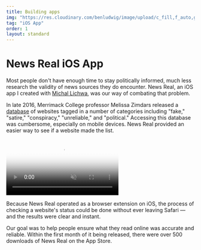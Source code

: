 ```yaml
---
title: Building apps
img: "https://res.cloudinary.com/benludwig/image/upload/c_fill,f_auto,g_center,h_500,q_auto:best,w_1000/v1523413625/newsrealpreview_dqprjf.png"
tag: "iOS App"
order: 1
layout: standard
---
```


<div class="page">

<div class="type-column">
  <h1>News Real iOS App</h1>
  <p>Most people don't have enough time to stay politically informed, much less research the validity of news sources they do encounter. News Real, an iOS app I created with <a href="https://github.com/mlichwa" target="_blank">Michal Lichwa</a>, was our way of combating that problem.</p>
  <p>In late 2016, Merrimack College professor Melissa Zimdars released a <a href="https://docs.google.com/document/d/10eA5-mCZLSS4MQY5QGb5ewC3VAL6pLkT53V_81ZyitM/preview" target="_blank">database</a> of websites tagged in a number of categories including "fake," "satire," "conspiracy," "unreliable," and "political." Accessing this database was cumbersome, especially on mobile devices. News Real provided an easier way to see if a website made the list.</p>
</div>

<div class="video-column-400-tall">
  <video autoplay loop muted playsinline poster="https://res.cloudinary.com/benludwig/image/upload/f_auto,q_auto:best/v1573595397/nr_screen_frame_yyoffy.png">
    <source src="https://res.cloudinary.com/benludwig/video/upload/vc_auto/v1573595063/nr_screen_bexffu.mp4" type="video/mp4">
    <source src="https://res.cloudinary.com/benludwig/video/upload/vc_auto/v1573595063/nr_screen_bexffu.webm" type="video/webm">
    Your browser does not support the video tag.
  </video>
</div>

<div class="type-column">
  <p>Because News Real operated as a browser extension on iOS, the process of checking a website's status could be done without ever leaving Safari &#8212; and the results were clear and instant.</p>
  <p>Our goal was to help people ensure what they read online was accurate and reliable. Within the first month of it being released, there were over 500 downloads of News Real on the App Store.</p>
</div>

<!-- <div class="image-column-1000">
  <img src="https://res.cloudinary.com/benludwig/image/upload/f_auto,q_auto:best/v1574306959/News_Real_Set_vjdppm.png" alt="News Real App Screens">
</div> -->

</div>
